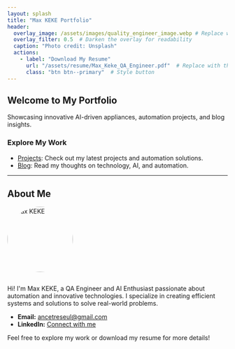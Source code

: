 ```yaml
---
layout: splash
title: "Max KEKE Portfolio"
header:
  overlay_image: /assets/images/quality_engineer_image.webp # Replace with the path to your banner image
  overlay_filter: 0.5  # Darken the overlay for readability
  caption: "Photo credit: Unsplash"
  actions:
    - label: "Download My Resume"
      url: "/assets/resume/Max_Keke_QA_Engineer.pdf"  # Replace with the actual path to your resume file
      class: "btn btn--primary"  # Style button
---
```


## Welcome to My Portfolio

Showcasing innovative AI-driven appliances, automation projects, and blog insights.

### Explore My Work

- [Projects](/projects/): Check out my latest projects and automation solutions.
- [Blog](/blog/): Read my thoughts on technology, AI, and automation.


---

## About Me

<img src="/assets/images/your-photo.jpg" alt="Max KEKE" style="width: 150px; border-radius: 50%; margin-bottom: 15px;">

Hi! I'm Max KEKE, a QA Engineer and AI Enthusiast passionate about automation and innovative technologies. I specialize in creating efficient systems and solutions to solve real-world problems.

- **Email:** [ancetreseul@gmail.com](mailto:ancetreseul@gmail.com)
- **LinkedIn:** [Connect with me](https://www.linkedin.com/in/max-keke-605811229/)

Feel free to explore my work or download my resume for more details!